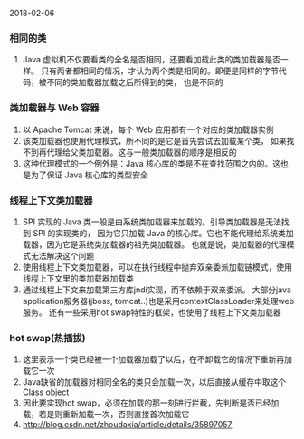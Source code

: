2018-02-06

### 相同的类 
1. Java 虚拟机不仅要看类的全名是否相同，还要看加载此类的类加载器是否一样。
只有两者都相同的情况，才认为两个类是相同的。即便是同样的字节代码，被不同的类加载器加载之后所得到的类，
也是不同的

### 类加载器与 Web 容器
1. 以 Apache Tomcat 来说，每个 Web 应用都有一个对应的类加载器实例
2. 该类加载器也使用代理模式，所不同的是它是首先尝试去加载某个类，
如果找不到再代理给父类加载器。这与一般类加载器的顺序是相反的
3. 这种代理模式的一个例外是：Java 核心库的类是不在查找范围之内的。这也是为了保证 Java 核心库的类型安全


### 线程上下文类加载器
1. SPI 实现的 Java 类一般是由系统类加载器来加载的。引导类加载器是无法找到 SPI 的实现类的，
因为它只加载 Java 的核心库。它也不能代理给系统类加载器，因为它是系统类加载器的祖先类加载器。
也就是说，类加载器的代理模式无法解决这个问题
2. 使用线程上下文类加载器，可以在执行线程中抛弃双亲委派加载链模式，使用线程上下文里的类加载器加载类
3. 通过线程上下文来加载第三方库jndi实现，而不依赖于双亲委派。
大部分java application服务器(jboss, tomcat..)也是采用contextClassLoader来处理web服务。
还有一些采用hot swap特性的框架，也使用了线程上下文类加载器

### hot swap(热插拔)
1. 这里表示一个类已经被一个加载器加载了以后，在不卸载它的情况下重新再加载它一次
2. Java缺省的加载器对相同全名的类只会加载一次，以后直接从缓存中取这个Class object
3. 因此要实现hot swap，必须在加载的那一刻进行拦截，先判断是否已经加载，若是则重新加载一次，否则直接首次加载它
4. http://blog.csdn.net/zhoudaxia/article/details/35897057